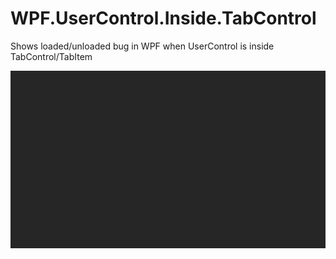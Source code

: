 # WPF.UserControl.Inside.TabControl

Shows loaded/unloaded bug in WPF when UserControl is inside TabControl/TabItem  

![gif](./tabcontrol_loaded_unloaded.gif)  

